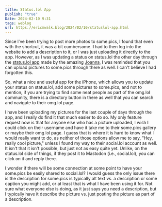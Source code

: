 ```yaml
---
title: Status.lol App
publish: "true"
Date: 2024-02-10 9:31
tags: weblog
url: https://ericmwalk.blog/2024/02/10/statuslol-app.html
---
```


Since I've been trying to post more photos to some.pics, I found that even with the shortcut, it was a bit cumbersome. I had to then log into the website to add a description to it, or I was just uploading it directly to the app. However, as I was updating a status on status.lol the other day through the [status.lol app](https://apps.apple.com/app/apple-store/id6444921793) made by the amazing [Joanna](https://jmj.omg.lol/), I was reminded that you can upload pictures to some.pics through there as well. I can't believe I had forgotten this.

So, what a nice and useful app for the iPhone, which allows you to update your status on status.lol, add some pictures to some.pics, and not to mention, if you are trying to find some neat people as part of the omg.lol community, there is a directory button in there as well that you can search and navigate to their omg.lol page.

I have been uploading my pictures for the last couple of days through the app, and I really do find it that much easier to do so. My only feature request now is that for anyone else who has a picture uploaded, I wish I could click on their username and have it take me to their some.pics gallery or maybe their omg.lol page. I guess that is where it is hard to know what I would really want to do, as neither of those options allow me to say, "Hey, really cool picture," unless I found my way to their social.lol account as well. It isn't that it isn't possible, but just not as easy quite yet. Unlike, on the status.lol side of things, if they post it to Mastodon (i.e., social.lol), you can click on it and reply there.

I wonder if there will be some connection at some point to have your some.pics be easily shared to social.lol? I would guess the only issue there is the description for some.pics is typically alt text vs. a description or some caption you might add, or at least that is what I have been using it for. Not sure what everyone else is doing, as it just says you need a description, but I typically have it describe the picture vs. just posting the picture as part of a description.

